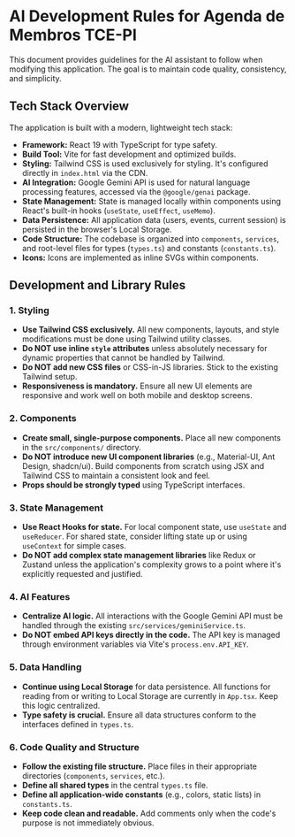 # AI Development Rules for Agenda de Membros TCE-PI

This document provides guidelines for the AI assistant to follow when modifying this application. The goal is to maintain code quality, consistency, and simplicity.

## Tech Stack Overview

The application is built with a modern, lightweight tech stack:

*   **Framework:** React 19 with TypeScript for type safety.
*   **Build Tool:** Vite for fast development and optimized builds.
*   **Styling:** Tailwind CSS is used exclusively for styling. It's configured directly in `index.html` via the CDN.
*   **AI Integration:** Google Gemini API is used for natural language processing features, accessed via the `@google/genai` package.
*   **State Management:** State is managed locally within components using React's built-in hooks (`useState`, `useEffect`, `useMemo`).
*   **Data Persistence:** All application data (users, events, current session) is persisted in the browser's Local Storage.
*   **Code Structure:** The codebase is organized into `components`, `services`, and root-level files for types (`types.ts`) and constants (`constants.ts`).
*   **Icons:** Icons are implemented as inline SVGs within components.

## Development and Library Rules

### 1. Styling
*   **Use Tailwind CSS exclusively.** All new components, layouts, and style modifications must be done using Tailwind utility classes.
*   **Do NOT use inline `style` attributes** unless absolutely necessary for dynamic properties that cannot be handled by Tailwind.
*   **Do NOT add new CSS files** or CSS-in-JS libraries. Stick to the existing Tailwind setup.
*   **Responsiveness is mandatory.** Ensure all new UI elements are responsive and work well on both mobile and desktop screens.

### 2. Components
*   **Create small, single-purpose components.** Place all new components in the `src/components/` directory.
*   **Do NOT introduce new UI component libraries** (e.g., Material-UI, Ant Design, shadcn/ui). Build components from scratch using JSX and Tailwind CSS to maintain a consistent look and feel.
*   **Props should be strongly typed** using TypeScript interfaces.

### 3. State Management
*   **Use React Hooks for state.** For local component state, use `useState` and `useReducer`. For shared state, consider lifting state up or using `useContext` for simple cases.
*   **Do NOT add complex state management libraries** like Redux or Zustand unless the application's complexity grows to a point where it's explicitly requested and justified.

### 4. AI Features
*   **Centralize AI logic.** All interactions with the Google Gemini API must be handled through the existing `src/services/geminiService.ts`.
*   **Do NOT embed API keys directly in the code.** The API key is managed through environment variables via Vite's `process.env.API_KEY`.

### 5. Data Handling
*   **Continue using Local Storage** for data persistence. All functions for reading from or writing to Local Storage are currently in `App.tsx`. Keep this logic centralized.
*   **Type safety is crucial.** Ensure all data structures conform to the interfaces defined in `types.ts`.

### 6. Code Quality and Structure
*   **Follow the existing file structure.** Place files in their appropriate directories (`components`, `services`, etc.).
*   **Define all shared types** in the central `types.ts` file.
*   **Define all application-wide constants** (e.g., colors, static lists) in `constants.ts`.
*   **Keep code clean and readable.** Add comments only when the code's purpose is not immediately obvious.